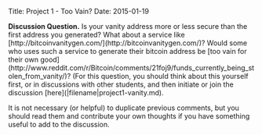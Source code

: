 Title: Project 1 - Too Vain?
Date: 2015-01-19

   <div class="discuss"> <b>Discussion Question.</b> Is your vanity
   address more or less secure than the first address you generated?
   What about a service like
   [http://bitcoinvanitygen.com/](http://bitcoinvanitygen.com/)?  Would
   some who uses such a service to generate their bitcoin address be [too
   vain for their own good](http://www.reddit.com/r/Bitcoin/comments/21foj9/funds_currently_being_stolen_from_vanity/)?
(For this question, you should think about this
yourself first, or in discussions with other students, and then initiate or join the discussion [here](|filename|project1-vanity.md).
   </div>

It is not necessary (or helpful) to duplicate previous comments, but you
should read them and contribute your own thoughts if you have something
useful to add to the discussion.

